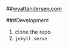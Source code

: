 ##[wyattandersen.com](http://wyattandersen.com/)

###Development

1. clone the repo  
2. `jekyll serve`  
